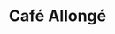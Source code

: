 ---
title: "Café Allongé"
price: "2€"
category: "Cafés et Thés"
description: "Un café allongé pour une dégustation prolongée."
image: "/uploads/cafe-allonge.jpg"
image_alt: "Café Allongé"
---